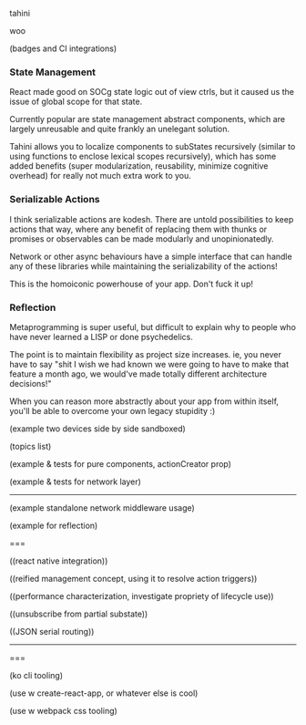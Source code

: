 tahini

woo

(badges and CI integrations)

### State Management

React made good on SOCg state logic out of view ctrls, but it caused us the issue of global scope for that state.

Currently popular are state management abstract components, which are largely unreusable and quite frankly an unelegant solution. 

Tahini allows you to localize components to subStates recursively (similar to using functions to enclose lexical scopes recursively), which has some added benefits (super modularization, reusability, minimize cognitive overhead) for really not much extra work to you.


### Serializable Actions

I think serializable actions are kodesh. There are untold possibilities to keep actions that way, where any benefit of replacing them with thunks or promises or observables can be made modularly and unopinionatedly.

Network or other async behaviours have a simple interface that can handle any of these libraries while maintaining the serializability of the actions!

This is the homoiconic powerhouse of your app. Don't fuck it up!


### Reflection

Metaprogramming is super useful, but difficult to explain why to people who have never learned a LISP or done psychedelics.

The point is to maintain flexibility as project size increases. ie, you never have to say "shit I wish we had known we were going to have to make that feature a month ago, we would've made totally different architecture decisions!"

When you can reason more abstractly about your app from within itself, you'll be able to overcome your own legacy stupidity :)



(example two devices side by side sandboxed)

(topics list)

(example & tests for pure components, actionCreator prop)

(example & tests for network layer)

---

(example standalone network middleware usage)

(example for reflection)

===

((react native integration))

((reified management concept, using it to resolve action triggers))

((performance characterization, investigate propriety of lifecycle use))

((unsubscribe from partial substate))

((JSON serial routing))

---
===

(ko cli tooling)

(use w create-react-app, or whatever else is cool)

(use w webpack css tooling)